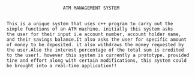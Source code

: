                           ATM MANAGEMENT SYSTEM 
       
       
     This is a unique system that uses c++ program to carry out the 
     simple functions of an ATM machine. initially this system asks
     the user for their input i.e account number, account holder name,
     and their savings balance.It also asks the user for specific amount
     of money to be deposited. it also withdraws the money requested by
     the user.Also the interest percentage of the total sum is credited 
     to the user!. however this system is currently a prototype. provided
     tine and effort along with certain modifications, this system could 
     be brought into a real-time application!!
     
     

